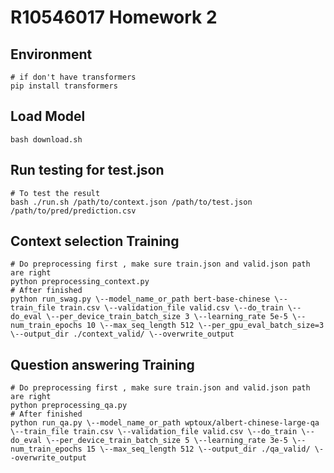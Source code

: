 # R10546017  Homework 2 

## Environment
```shell
# if don't have transformers
pip install transformers
```

## Load Model
```shell
bash download.sh
```

## Run testing for test.json
```shell
# To test the result
bash ./run.sh /path/to/context.json /path/to/test.json /path/to/pred/prediction.csv
```

## Context selection Training
```shell
# Do preprocessing first , make sure train.json and valid.json path are right
python preprocessing_context.py
# After finished
python run_swag.py \--model_name_or_path bert-base-chinese \--train_file train.csv \--validation_file valid.csv \--do_train \--do_eval \--per_device_train_batch_size 3 \--learning_rate 5e-5 \--num_train_epochs 10 \--max_seq_length 512 \--per_gpu_eval_batch_size=3 \--output_dir ./context_valid/ \--overwrite_output
```

## Question answering Training
```shell
# Do preprocessing first , make sure train.json and valid.json path are right
python preprocessing_qa.py
# After finished
python run_qa.py \--model_name_or_path wptoux/albert-chinese-large-qa \--train_file train.csv \--validation_file valid.csv \--do_train \--do_eval \--per_device_train_batch_size 5 \--learning_rate 3e-5 \--num_train_epochs 15 \--max_seq_length 512 \--output_dir ./qa_valid/ \--overwrite_output 
```
